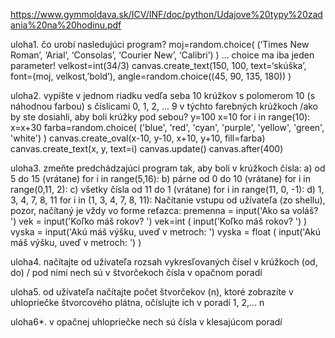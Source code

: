 https://www.gymmoldava.sk/ICV/INF/doc/python/Udajove%20typy%20zadania%20na%20hodinu.pdf

uloha1. čo urobí nasledujúci program?
moj=random.choice( (‘Times New Roman’, ‘Arial’, ‘Consolas’, ‘Courier New’, ‘Calibri’) ) ... choice ma iba jeden parameter!
velkost=int(34/3)
canvas.create_text(150, 100, text=‘skúška’, font=(moj, velkost,’bold’), angle=random.choice((45, 90, 135, 180)) )

uloha2. vypíšte v jednom riadku vedľa seba 10 krúžkov s polomerom 10 (s náhodnou farbou) s číslicami 0, 1, 2, ... 9 v týchto farebných
krúžkoch /ako by ste dosiahli, aby boli krúžky pod sebou?
y=100
x=10
for i in range(10):
 x=x+30
 farba=random.choice( ('blue', 'red', 'cyan', 'purple', 'yellow', 'green', 'white') )
 canvas.create_oval(x-10, y-10, x+10, y+10, fill=farba)
 canvas.create_text(x, y, text=i)
 canvas.update()
 canvas.after(400)

uloha3. zmeňte predchádzajúci program tak, aby boli v krúžkoch čísla:
a) od 5 do 15 (vrátane) for i in range(5,16):
b) párne od 0 do 10 (vrátane) for i in range(0,11, 2):
c) všetky čísla od 11 do 1 (vrátane) for i in range(11, 0, -1):
d) 1, 3, 4, 7, 8, 11 for i in (1, 3, 4, 7, 8, 11):
Načítanie vstupu od užívateľa (zo shellu), pozor, načítaný je vždy vo forme reťazca:
premenna = input('Ako sa voláš? ')
vek = input('Koľko máš rokov? ') vek=int ( input('Koľko máš rokov? ') )
vyska = input('Akú máš výšku, uveď v metroch: ') vyska = float ( input('Akú máš výšku, uveď v metroch: ') )

uloha4. načítajte od užívateľa rozsah vykresľovaných čísel v krúžkoch (od, do) / pod nimi nech sú v štvorčekoch čísla v opačnom poradí

uloha5. od užívateľa načítajte počet štvorčekov (n), ktoré zobrazíte v uhlopriečke štvorcového plátna, očíslujte ich v poradí 1, 2,... n

uloha6*. v opačnej uhlopriečke nech sú čísla v klesajúcom poradí